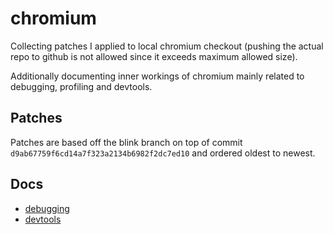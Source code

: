 # chromium

Collecting patches I applied to local chromium checkout (pushing the actual repo to github is not allowed since it
exceeds maximum allowed size).

Additionally documenting inner workings of chromium mainly related to debugging, profiling and devtools.

## Patches

Patches are based off the blink branch on top of commit `d9ab67759f6cd14a7f323a2134b6982f2dc7ed10` and ordered oldest to
newest.

## Docs

- [debugging](https://github.com/thlorenz/chromium/blob/master/debugging.md)
- [devtools](https://github.com/thlorenz/chromium/blob/master/devtools.md)

